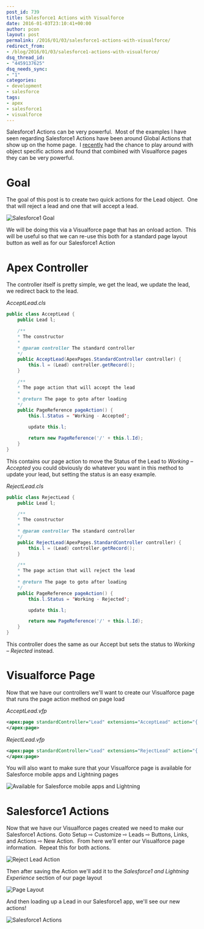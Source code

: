 ```yaml
---
post_id: 739
title: Salesforce1 Actions with Visualforce
date: 2016-01-03T23:10:41+00:00
author: pcon
layout: post
permalink: /2016/01/03/salesforce1-actions-with-visualforce/
redirect_from:
- /blog/2016/01/03/salesforce1-actions-with-visualforce/
dsq_thread_id:
- "4459137625"
dsq_needs_sync:
- "1"
categories:
- development
- salesforce
tags:
- apex
- salesforce1
- visualforce
---
```

Salesforce1 Actions can be very powerful.  Most of the examples I have seen regarding Salesforce1 Actions have been around Global Actions that show up on the home page.  I [recently](https://developer.salesforce.com/forums/ForumsMain?id=906F00000005LGPIA2) had the chance to play around with object specific actions and found that combined with Visualforce pages they can be very powerful.

# Goal

The goal of this post is to create two quick actions for the Lead object.  One that will reject a lead and one that will accept a lead.

![Salesforce1 Goal](/assets/img/2016/01/03/salesforce1_goal.png)

We will be doing this via a Visualforce page that has an onload action.  This will be useful so that we can re-use this both for a standard page layout button as well as for our Salesforce1 Action

<!--more-->

# Apex Controller

The controller itself is pretty simple, we get the lead, we update the lead, we redirect back to the lead.

_AcceptLead.cls_

```java
public class AcceptLead {
    public Lead l;

    /**
    * The constructor
    *
    * @param controller The standard controller
    */
    public AcceptLead(ApexPages.StandardController controller) {
        this.l = (Lead) controller.getRecord();
    }

    /**
    * The page action that will accept the lead
    *
    * @return The page to goto after loading
    */
    public PageReference pageAction() {
        this.l.Status = 'Working - Accepted';

        update this.l;

        return new PageReference('/' + this.l.Id);
    }
}
```

This contains our page action to move the Status of the Lead to _Working &#8211; Accepted_ you could obviously do whatever you want in this method to update your lead, but setting the status is an easy example.

_RejectLead.cls_

```java
public class RejectLead {
    public Lead l;

    /**
    * The constructor
    *
    * @param controller The standard controller
    */
    public RejectLead(ApexPages.StandardController controller) {
        this.l = (Lead) controller.getRecord();
    }

    /**
    * The page action that will reject the lead
    *
    * @return The page to goto after loading
    */
    public PageReference pageAction() {
        this.l.Status = 'Working - Rejected';

        update this.l;

        return new PageReference('/' + this.l.Id);
    }
}
```

This controller does the same as our Accept but sets the status to _Working &#8211; Rejected_ instead.

# Visualforce Page

Now that we have our controllers we'll want to create our Visualforce page that runs the page action method on page load

_AcceptLead.vfp_

```xml
<apex:page standardController="Lead" extensions="AcceptLead" action="{!pageAction}">
</apex:page>
```

_RejectLead.vfp_

```xml
<apex:page standardController="Lead" extensions="RejectLead" action="{!pageAction}">
</apex:page>
```

You will also want to make sure that your Visualforce page is available for Salesforce mobile apps and Lightning pages

![Available for Salesforce mobile apps and Lightning](/assets/img/2016/01/03/salesforce_mobile_availability.png)

# Salesforce1 Actions

Now that we have our Visualforce pages created we need to make our Salesforce1 Actions. Goto Setup ⇨ Customize ⇨ Leads ⇨ Buttons, Links, and Actions ⇨ New Action.  From here we'll enter our Visualforce page information.  Repeat this for both actions.

![Reject Lead Action](/assets/img/2016/01/03/reject_lead_action.png)

Then after saving the Action we'll add it to the _Salesforce1 and Lightning Experience_ section of our page layout

![Page Layout](/assets/img/2016/01/03/page_layout.png)

And then loading up a Lead in our Salesforce1 app, we'll see our new actions!

![Salesforce1 Actions](/assets/img/2016/01/03/salesforce1_goal.png)